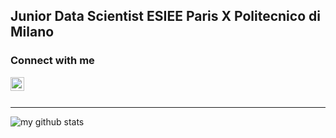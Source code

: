 ## Junior Data Scientist ESIEE Paris X Politecnico di Milano


### Connect with me
[<img align="left" alt="franck.dura | LinkedIn" width="22px" src="https://cdn.jsdelivr.net/npm/simple-icons@v3/icons/linkedin.svg" />][linkedin]

<br />
<br />

---

<img align="left" alt="my github stats" src="https://github-readme-stats.vercel.app/api?username=franckdura&show_icons=true&hide_border=true&count_private=true&show_icons=true&theme=dark" />

[linkedin]: https://www.linkedin.com/in/franck-deturche-dura/
